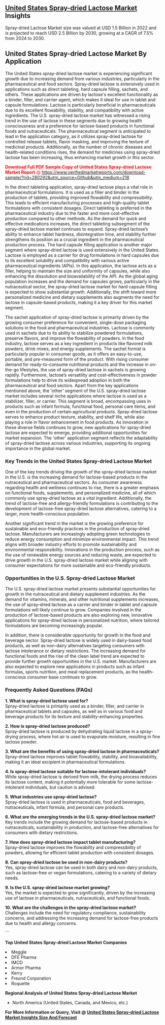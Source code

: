 <h2><a href="https://www.verifiedmarketreports.com/download-sample/?rid=280292&amp;utm_source=Github&amp;utm_medium=218" target="_blank">United States Spray-dried Lactose Market</a> Insights</h2><p>Spray-dried Lactose Market size was valued at USD 1.5 Billion in 2022 and is projected to reach USD 2.5 Billion by 2030, growing at a CAGR of 7.5% from 2024 to 2030.</p><p> <h2>United States Spray-dried Lactose Market By Application</h2> <p>The United States spray-dried lactose market is experiencing significant growth due to increasing demand from various industries, particularly in the pharmaceutical and food sectors. Spray-dried lactose is extensively used in applications such as direct tableting, hard capsule filling, sachets, and others. These applications are driven by lactose's excellent functionality as a binder, filler, and carrier agent, which makes it ideal for use in tablet and capsule formulations. Lactose is particularly beneficial in pharmaceuticals due to its excellent flowability, stability, and compatibility with active ingredients. The U.S. spray-dried lactose market has witnessed a rising trend in the use of lactose in these segments due to growing health consciousness and a preference for lactose-based products in functional foods and nutraceuticals. The pharmaceutical segment is anticipated to lead in the application category, as it utilizes spray-dried lactose for controlled release tablets, flavor masking, and improving the texture of medicinal products. Additionally, as the number of chronic diseases and health-related conditions rises, the demand for medicines using spray-dried lactose has been increasing, thus enhancing market growth in this sector. <p><span class=""><span style="color: #ff0000;"><strong>Download Full PDF Sample Copy of United States Spray-dried Lactose Market Report</strong> @ </span><a href="https://www.verifiedmarketreports.com/download-sample/?rid=280292&amp;utm_source=Github&amp;utm_medium=218" target="_blank">https://www.verifiedmarketreports.com/download-sample/?rid=280292&amp;utm_source=Github&amp;utm_medium=218</a></span></p> <p>In the direct tableting application, spray-dried lactose plays a vital role in pharmaceutical formulations. It is used as a filler and binder in the production of tablets, providing improved flowability and compressibility. This leads to efficient manufacturing processes and high-quality tablet formulations with consistent dosages. Direct tableting is preferred in the pharmaceutical industry due to the faster and more cost-effective production compared to other methods. As the demand for quick and effective medications increases, the direct tableting subsegment of the spray-dried lactose market continues to expand. Spray-dried lactose’s ability to enhance tablet hardness, disintegration time, and stability further strengthens its position as a crucial ingredient in the pharmaceutical production process. The hard capsule filling application is another major segment where spray-dried lactose is used extensively in the United States. Lactose is employed as a carrier for drug formulations in hard capsules due to its excellent solubility and compatibility with various active pharmaceutical ingredients (APIs). In this application, the lactose acts as a filler, helping to maintain the size and uniformity of capsules, while also enhancing the dissolution and bioavailability of the API. As the global aging population increases and the demand for capsules grows, particularly in the nutraceutical sector, the spray-dried lactose market for hard capsule filling is expected to show substantial growth. Additionally, the shift toward more personalized medicine and dietary supplements also augments the need for lactose in capsule-based products, making it a key driver for this market segment.</p> <p>The sachet application of spray-dried lactose is primarily driven by the growing consumer preference for convenient, single-dose packaging solutions in the food and pharmaceutical industries. Lactose is commonly used in sachets due to its ability to stabilize powdered formulations, preserve flavors, and improve the flowability of powders. In the food industry, lactose serves as a key ingredient in products like flavored milk powders, drink mixes, and energy supplements. The sachet format is particularly popular in consumer goods, as it offers an easy-to-use, portable, and pre-measured form of the product. With rising consumer demand for ready-to-consume nutritional products and the increase in on-the-go lifestyles, the use of spray-dried lactose in sachets is growing rapidly. Furthermore, lactose’s versatility and cost-effectiveness in powder formulations help to drive its widespread adoption in both the pharmaceutical and food sectors. Apart from the key applications mentioned above, the 'other' segment of the U.S. spray-dried lactose market includes several niche applications where lactose is used as a stabilizer, filler, or carrier. This segment is broad, encompassing uses in products such as infant formula, functional food, personal care items, and even in the production of certain agricultural products. Spray-dried lactose serves to enhance product texture, stability, and shelf life, while also playing a role in flavor enhancement in food products. As innovation in these diverse fields continues to grow, new applications for spray-dried lactose are expected to emerge, providing additional opportunities for market expansion. The 'other' application segment reflects the adaptability of spray-dried lactose across various industries, supporting its ongoing importance in the global market.</p> <h3>Key Trends in the United States Spray-dried Lactose Market</h3> <p>One of the key trends driving the growth of the spray-dried lactose market in the U.S. is the increasing demand for lactose-based products in the nutraceutical and pharmaceutical sectors. As consumer awareness regarding health and wellness continues to rise, there is a greater emphasis on functional foods, supplements, and personalized medicine, all of which commonly use spray-dried lactose as a vital ingredient. Additionally, the trend of lactose-free and allergy-friendly formulations is contributing to the development of lactose-free spray-dried lactose alternatives, catering to a larger, more health-conscious population.</p> <p>Another significant trend in the market is the growing preference for sustainable and eco-friendly practices in the production of spray-dried lactose. Manufacturers are increasingly adopting green technologies to reduce energy consumption and minimize environmental impact. This trend aligns with broader industry efforts to promote sustainability and environmental responsibility. Innovations in the production process, such as the use of renewable energy sources and reducing waste, are expected to drive growth in the U.S. spray-dried lactose market while aligning with consumer expectations for more sustainable and eco-friendly products.</p> <h3>Opportunities in the U.S. Spray-dried Lactose Market</h3> <p>The U.S. spray-dried lactose market presents substantial opportunities for growth in the nutraceutical and dietary supplement industries. As the demand for vitamins, minerals, and other nutritional supplements increases, the use of spray-dried lactose as a carrier and binder in tablet and capsule formulations will likely continue to grow. Companies involved in the production of lactose-based products are also exploring new, innovative applications for spray-dried lactose in personalized nutrition, where tailored formulations are becoming increasingly popular.</p> <p>In addition, there is considerable opportunity for growth in the food and beverage sector. Spray-dried lactose is widely used in dairy-based food products, as well as non-dairy alternatives targeting consumers with lactose intolerance or dietary restrictions. The increasing demand for functional foods and the rise of the clean label trend are expected to provide further growth opportunities in the U.S. market. Manufacturers are also expected to explore new applications in products such as infant formulas, sports nutrition, and meal replacement products, as the health-conscious consumer base continues to grow.</p> <h3>Frequently Asked Questions (FAQs)</h3> <p><strong>1. What is spray-dried lactose used for?</strong><br> Spray-dried lactose is primarily used as a binder, filler, and carrier in pharmaceutical tablets and capsules, as well as in various food and beverage products for its texture and stability-enhancing properties.</p> <p><strong>2. How is spray-dried lactose produced?</strong><br> Spray-dried lactose is produced by dehydrating liquid lactose in a spray-drying process, where hot air is used to evaporate moisture, resulting in fine lactose powder.</p> <p><strong>3. What are the benefits of using spray-dried lactose in pharmaceuticals?</strong><br> Spray-dried lactose improves tablet flowability, stability, and bioavailability, making it an ideal excipient in pharmaceutical formulations.</p> <p><strong>4. Is spray-dried lactose suitable for lactose-intolerant individuals?</strong><br> While spray-dried lactose is derived from milk, the drying process reduces its lactose content, making it potentially more tolerable for some lactose-intolerant individuals, but caution is advised.</p> <p><strong>5. What industries use spray-dried lactose?</strong><br> Spray-dried lactose is used in pharmaceuticals, food and beverages, nutraceuticals, infant formula, and personal care products.</p> <p><strong>6. What are the emerging trends in the U.S. spray-dried lactose market?</strong><br> Key trends include the growing demand for lactose-based products in nutraceuticals, sustainability in production, and lactose-free alternatives for consumers with dietary restrictions.</p> <p><strong>7. How does spray-dried lactose impact tablet manufacturing?</strong><br> Spray-dried lactose improves the flowability and compressibility of powders, allowing for efficient tablet production with consistent dosages.</p> <p><strong>8. Can spray-dried lactose be used in non-dairy products?</strong><br> Yes, spray-dried lactose can be used in both dairy and non-dairy products, such as lactose-free or vegan formulations, catering to a variety of dietary needs.</p> <p><strong>9. Is the U.S. spray-dried lactose market growing?</strong><br> Yes, the market is expected to grow significantly, driven by the increasing use of lactose in pharmaceuticals, nutraceuticals, and functional foods.</p> <p><strong>10. What are the challenges in the spray-dried lactose market?</strong><br> Challenges include the need for regulatory compliance, sustainability concerns, and addressing the increasing demand for lactose-free products due to health and allergy concerns.</p> ```</p><p><strong>Top United States Spray-dried Lactose Market Companies</strong></p><div data-test-id=""><p><li>Meggle</li><li> DFE Pharma</li><li> IMCD</li><li> Armor Pharma</li><li> Kerry</li><li> Freund Corporation</li><li> Roquette</li></p><div><strong>Regional Analysis of&nbsp;United States Spray-dried Lactose Market</strong></div><ul><li dir="ltr"><p dir="ltr">North America&nbsp;(United States, Canada, and Mexico, etc.)</p></li></ul><p><strong>For More Information or Query, Visit @&nbsp;</strong><strong><a href="https://www.verifiedmarketreports.com/product/spray-dried-lactose-market/?utm_source=Github&amp;utm_medium=218" target="_blank">United States Spray-dried Lactose Market Insights Size And Forecast</a></strong></p></div>
